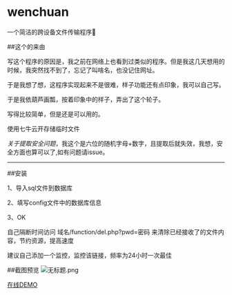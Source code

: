 # wenchuan
一个简洁的跨设备文件传输程序🛴

##这个的来由

写这个程序的原因是，我之前在网络上也看到过类似的程序。但是我这几天想用的时候，我突然找不到了，忘记了叫啥名，也没记住网址。

于是我想了想，这程序实现起来不是很难，样子功能还有点印象，我可以自己写。

于是我依葫芦画瓢，按着印象中的样子，弄出了这个轮子。

写得比较简单，但是还是可以用的。

使用七牛云开存储临时文件

*关于提取安全问题*，我这个是六位的随机字母+数字，且提取后就失效，我想，安全方面也算可以了,如有问题请issue。

----

##安装

1、导入sql文件到数据库

2、填写config文件中的数据库信息

3、OK

自己隔断时间访问 域名/function/del.php?pwd=密码 来清除已经接收了的文件内容，节约资源，提高速度

建议自己添加一个监控，监控该链接，频率为24小时一次最佳


##截图预览
![无标题.png](https://i.loli.net/2019/03/04/5c7d0ae9095e8.png)

[在线DEMO](http://google.imwj.top/)
